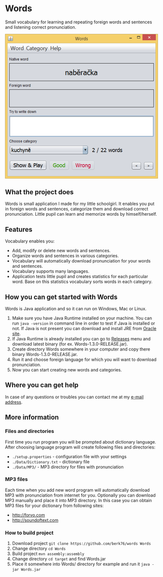 # Words

Small vocabulary for learning and repeating foreign words and sentences and listening correct pronunciation. 

![Words.png](doc/Words.png)

## What the project does

Words is small application I made for my little schoolgirl. It enables you put in foreign words and sentences, categorize them and download correct pronunciation. 
Little pupil can learn and memorize words by himself/herself.  

## Features

Vocabulary enables you:

* Add, modify or delete new words and sentences.
* Organize words and sentences in various categories.
* Vocabulary will automatically download pronunciation for your words and sentences.
* Vocabulary supports many languages.
* Application tests little pupil and creates statistics for each particular word. Base on this statistics vocabulary sorts words in each category.

## How you can get started with Words

Words is Java application and so it can run on Windows, Mac or Linux.

1. Make sure you have Java Runtime installed on your machine. You can run `java -version` 
in command line in order to test if Java is installed or not. If Java is not present you can download and install JRE from
[Oracle site](https://www.oracle.com/technetwork/java/javase/downloads/jre8-downloads-2133155.html).
1. If Java Runtime is already installed you can go to [Releases](https://github.com/berk76/words/releases) menu and download latest binary (for ex. Words-1.3.0-RELEASE.jar).
1. Create directory Words somewhere in your computer and copy there binary Words-1.3.0-RELEASE.jar.
1. Run it and choose foreign language for which you will want to download pronunciation.
1. Now you can start creating new words and categories.   

## Where you can get help

In case of any questions or troubles you can contact me at my [e-mail address](mailto:jaroslav.beran@gmail.com).

## More information

### Files and directories

First time you run program you will be prompted about dictionary language.
After choosing language program will create following files and directories:

* `./setup.properties` - configuration file with your settings
* `./Data/Dictionary.txt` - dictionary file
* `./Data/MP3/` - MP3 directory for files with pronunciation 

### MP3 files

Each time when you add new word program will automatically download MP3 with pronunciation from internet for you.
Optionally you can download MP3 manually and place it into MP3 directory. In this case you can obtain MP3 files for your dictionary from following sites:

* http://forvo.com
* http://soundoftext.com

### How to build project

 1. Download project `git clone https://github.com/berk76/words Words`
 1. Change directory `cd Words`
 1. Build project `mvn assembly:assembly`
 1. Change directory `cd target` and find Words.jar
 1. Place it somewhere into Words/ directory for example and run it `java -jar Words.jar`
 